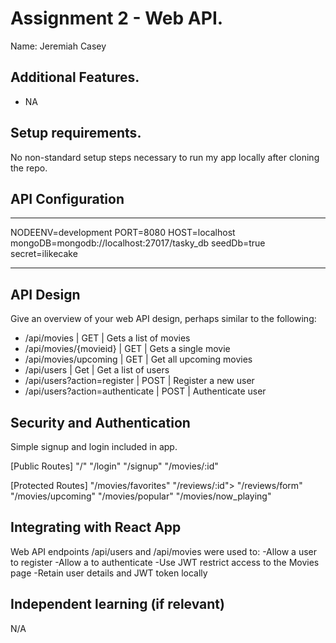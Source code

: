 # Assignment 2 - Web API.

Name: Jeremiah Casey

## Additional Features.

 + NA

## Setup requirements.

No non-standard setup steps necessary to run my app locally after cloning the repo.

## API Configuration
______________________
NODEENV=development
PORT=8080
HOST=localhost
mongoDB=mongodb://localhost:27017/tasky_db
seedDb=true
secret=ilikecake
______________________

## API Design
Give an overview of your web API design, perhaps similar to the following: 

- /api/movies | GET | Gets a list of movies 
- /api/movies/{movieid} | GET | Gets a single movie 
- /api/movies/upcoming | GET | Get all upcoming movies 
- /api/users | Get | Get a list of users
- /api/users?action=register | POST | Register a new user
- /api/users?action=authenticate | POST | Authenticate user


## Security and Authentication

Simple signup and login included in app.

[Public Routes]
"/"
"/login"
"/signup"
"/movies/:id"

[Protected Routes]
"/movies/favorites"
"/reviews/:id">
"/reviews/form"
"/movies/upcoming"
"/movies/popular" 
"/movies/now_playing"

## Integrating with React App

Web API endpoints /api/users and /api/movies were used to:
-Allow a user to register
-Allow a to authenticate
-Use JWT restrict access to the Movies page
-Retain user details and JWT token locally

## Independent learning (if relevant)

N/A